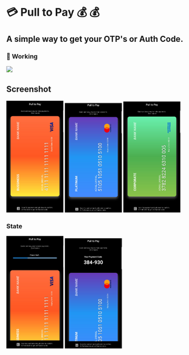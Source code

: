 #  :credit_card: Pull to Pay :moneybag: :moneybag:
## A simple way to get your OTP's or Auth Code.


### :vibration_mode: Working
<img src="./screenshot/interaction_gif.gif" width="450"/>

## Screenshot
<img src="./screenshot/ss_1.jpg" width="150"/> <img src="./screenshot/ss_2.jpg" width="150"/> <img src="./screenshot/ss_3.jpg" width="150"/>

### State
<img src="./screenshot/ss_loading.jpg" width="150"/> <img src="./screenshot/ss_success.jpg" width="150"/>
